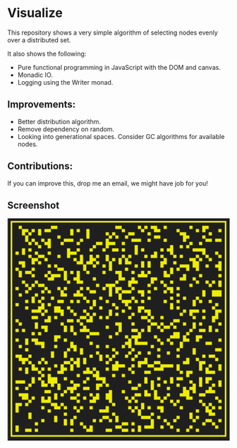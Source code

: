 Visualize
=========

This repository shows a very simple algorithm of selecting nodes evenly over a 
distributed set.

It also shows the following:

 * Pure functional programming in JavaScript with the DOM and canvas.
 * Monadic IO.
 * Logging using the Writer monad.

## Improvements:

 * Better distribution algorithm.
 * Remove dependency on random.
 * Looking into generational spaces. Consider GC algorithms for available nodes.

## Contributions:

If you can improve this, drop me an email, we might have job for you!

## Screenshot

![](screenshot.png)
